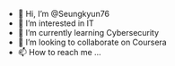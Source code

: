- 👋 Hi, I’m @Seungkyun76
- 👀 I’m interested in IT
- 🌱 I’m currently learning Cybersecurity
- 💞️ I’m looking to collaborate on Coursera
- 📫 How to reach me ...

<!---
Seungkyun76/Seungkyun76 is a ✨ special ✨ repository because its `README.md` (this file) appears on your GitHub profile.
You can click the Preview link to take a look at your changes.
--->
